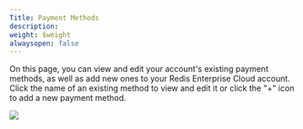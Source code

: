 ```yaml
---
Title: Payment Methods
description: 
weight: $weight
alwaysopen: false
---
```

On this page, you can view and edit your account's existing payment
methods, as well as add new ones to your Redis Enterprise Cloud account.
Click the name of an existing method to view and edit it or click the
"+" icon to add a new payment method.

![](/images/rc/payment_methods.png?width=1000&height=365)
